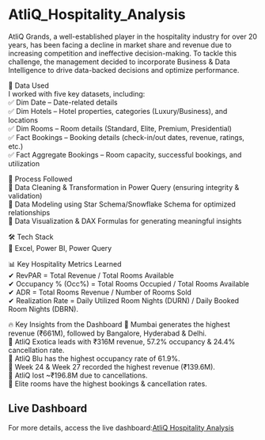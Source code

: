 # AtliQ_Hospitality_Analysis


AtliQ Grands, a well-established player in the hospitality industry for over 20 years, has been facing a decline in market share and revenue due to increasing competition and ineffective decision-making. To tackle this challenge, the management decided to incorporate Business & Data Intelligence to drive data-backed decisions and optimize performance.   

📂 Data Used   
I worked with five key datasets, including:   
✅ Dim Date – Date-related details   
✅ Dim Hotels – Hotel properties, categories (Luxury/Business), and locations    
✅ Dim Rooms – Room details (Standard, Elite, Premium, Presidential)    
✅ Fact Bookings – Booking details (check-in/out dates, revenue, ratings, etc.)    
✅ Fact Aggregate Bookings – Room capacity, successful bookings, and utilization  

🔧 Process Followed    
🔹 Data Cleaning & Transformation in Power Query (ensuring integrity & validation)   
🔹 Data Modeling using Star Schema/Snowflake Schema for optimized relationships    
🔹 Data Visualization & DAX Formulas for generating meaningful insights   

🛠 Tech Stack  
📌 Excel, Power BI, Power Query   
 

📊 Key Hospitality Metrics Learned   
✔ RevPAR = Total Revenue / Total Rooms Available  
✔ Occupancy % (Occ%) = Total Rooms Occupied / Total Rooms Available  
✔ ADR = Total Rooms Revenue / Number of Rooms Sold  
✔ Realization Rate = Daily Utilized Room Nights (DURN) / Daily Booked Room Nights (DBRN).  

🔥 Key Insights from the Dashboard
📍 Mumbai generates the highest revenue (₹661M), followed by Bangalore, Hyderabad & Delhi.  
📍 AtliQ Exotica leads with ₹316M revenue, 57.2% occupancy & 24.4% cancellation rate.  
📍 AtliQ Blu has the highest occupancy rate of 61.9%.  
📍 Week 24 & Week 27 recorded the highest revenue (₹139.6M).  
📍 AtliQ lost ~₹196.8M due to cancellations.  
📍 Elite rooms have the highest bookings & cancellation rates.  





## Live Dashboard
For more details, access the live dashboard:[AtliQ Hospitality Analysis](https://app.powerbi.com/view?r=eyJrIjoiN2VmYzVmMDUtZThkNi00NTA2LWFkNDgtNTY5NmQwOTExYzNkIiwidCI6ImM2ZTU0OWIzLTVmNDUtNDAzMi1hYWU5LWQ0MjQ0ZGM1YjJjNCJ9)
